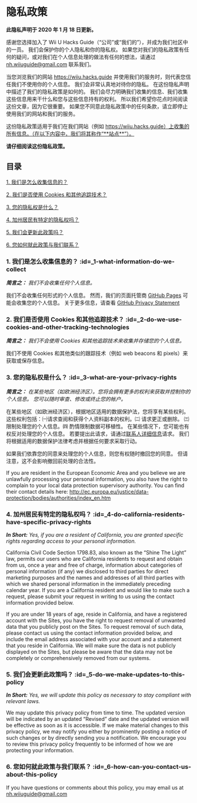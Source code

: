 # 隐私政策

**此隐私声明于 2020 年 1 月 18 日更新。**


感谢您选择加入了 Wii U Hacks Guide（“公司”或“我们的”），并成为我们社区中的一员。 我们会保护你的个人隐私和你的隐私权。 如果您对我们的隐私政策有任何的疑问，或对我们在个人信息处理的做法有任何的想法，请通过 nh.wiiuguide@gmail.com 联系我们。

当您浏览我们的网站 https://wiiu.hacks.guide 并使用我们的服务时，则代表您信任我们不使用你的个人信息。 我们会非常认真地对待你的隐私。 在这份隐私声明中描述了我们的隐私政策是如何的。 我们会尽力明确我们收集的信息、我们收集这些信息用来干什么和您与这些信息持有的权利。 所以我们希望你花点时间阅读这份文章，因为它很重要。 如果您不同意此隐私政策中的任何条款，请立即停止使用我们的网站和我们的服务。

这份隐私政策适用于我们在我们网站（例如 https://wiiu.hacks.guide）上收集的所有信息。（在以下内容中，我们将其称作“**站点**”）。

**请仔细阅读这份隐私政策。**


## 目录

[1. 我们是怎么收集信息的？](privacy-policy?id=_1-what-information-do-we-collect)

[2. 我们是否使用 Cookies 和其他追踪技术？](privacy-policy?id=_2-do-we-use-cookies-and-other-tracking-technologies)

[3. 您的隐私权是什么？](privacy-policy?id=_3-what-are-your-privacy-rights)

[4. 加州居民有特定的隐私权吗？](privacy-policy?id=_4-do-california-residents-have-specific-privacy-rights)

[5. 我们会更新此政策吗？](privacy-policy?id=_5-do-we-make-updates-to-this-policy)

[6. 您如何就此政策与我们联系？](privacy-policy?id=_6-how-can-you-contact-us-about-this-policy)



### 1. 我们是怎么收集信息的？ :id=_1-what-information-do-we-collect

***简言之：*** *我们不会收集任何个人信息。*

我们不会收集任何形式的个人信息。 然而，我们的页面托管商 [GitHub Pages](https://pages.github.com/) 可能会收集您的个人信息。 关于更多信息，请查看 [GitHub Privacy Statement](https://help.github.com/en/github/site-policy/github-privacy-statement)


### 2. 我们是否使用 Cookies 和其他追踪技术？ :id=_2-do-we-use-cookies-and-other-tracking-technologies
***简言之：*** *我们不会使用 Cookies 和其他追踪技术来收集并存储您的个人信息。*

我们不使用 Cookies 和其他类似的跟踪技术（例如 web beacons 和 pixels）来获取或保存信息。


### 3. 您的隐私权是什么？ :id=_3-what-are-your-privacy-rights

***简言之：*** *在某些地区（如欧洲经济区）。您将会拥有更多的权利来获取并控制你的个人信息。 您可以随时审查、修改或终止您的帐户。*

在某些地区（如欧洲经济区），根据地区适用的数据保护法，您将享有某些权利。 这些权利包括：㈠请求查阅和获得个人资料副本的权利。㈡ 请求更正或删除。 ㈢ 限制处理您的个人信息。㈣ 酌情限制数据可移植性。 在某些情况下，您可能也有权反对处理您的个人信息。 若要提出此请求，请通过[联系人详细信息](privacy-policy?id=_6-how-can-you-contact-us-about-this-policy)请求。 我们将根据适用的数据保护法律考虑并根据任何要求采取行动。

如果我们依靠您的同意来处理您的个人信息，则您有权随时撤回您的同意。 但请注意，这不会影响撤回前处理的合法性。

If you are resident in the European Economic Area and you believe we are unlawfully processing your personal information, you also have the right to complain to your local data protection supervisory authority. You can find their contact details here: http://ec.europa.eu/justice/data-protection/bodies/authorities/index_en.htm


### 4. 加州居民有特定的隐私权吗？ :id=_4-do-california-residents-have-specific-privacy-rights

***In Short:*** *Yes, if you are a resident of California, you are granted specific rights regarding access to your personal information.*

California Civil Code Section 1798.83, also known as the “Shine The Light” law, permits our users who are California residents to request and obtain from us, once a year and free of charge, information about categories of personal information (if any) we disclosed to third parties for direct marketing purposes and the names and addresses of all third parties with which we shared personal information in the immediately preceding calendar year. If you are a California resident and would like to make such a request, please submit your request in writing to us using the contact information provided below.

If you are under 18 years of age, reside in California, and have a registered account with the Sites, you have the right to request removal of unwanted data that you publicly post on the Sites. To request removal of such data, please contact us using the contact information provided below, and include the email address associated with your account and a statement that you reside in California. We will make sure the data is not publicly displayed on the Sites, but please be aware that the data may not be completely or comprehensively removed from our systems.


### 5. 我们会更新此政策吗？ :id=_5-do-we-make-updates-to-this-policy

***In Short:*** *Yes, we will update this policy as necessary to stay compliant with relevant laws.*

We may update this privacy policy from time to time. The updated version will be indicated by an updated “Revised” date and the updated version will be effective as soon as it is accessible. If we make material changes to this privacy policy, we may notify you either by prominently posting a notice of such changes or by directly sending you a notification. We encourage you to review this privacy policy frequently to be informed of how we are protecting your information.


### 6. 您如何就此政策与我们联系？ :id=_6-how-can-you-contact-us-about-this-policy

If you have questions or comments about this policy, you may email us at nh.wiiuguide@gmail.com